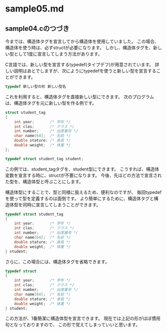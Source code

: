 # sample05.md

## sample04.cのつづき

今までは、構造体タグを宣言してから構造体を使用していました。
この場合、構造体を使う時は、必ずstructが必要になります。
しかし、構造体タグを、新しい型として1度に宣言してしまう方法があります。

C言語では、新しい型を宣言するtypedef(タイプデフ)が用意されています。
詳しい説明はあとでしますが、次にようにtypedefを使うと新しい型を宣言することができます。

```c
typedef 新しい型の形 新しい型名
```

これを利用すると、構造体タグを直接新しい型にできます。
次のプログラムは、構造体タグを元に新しい型を作る例です。

```c
struct student_tag
{
    int year;       /* 学年 */
    int clas;       /* クラス */
    int number;     /* 出席番号 */
    char name[64];  /* 名前 */
    double stature; /* 身長 */
    double weight;  /* 体重 */
};

typedef struct student_tag student;
```

この例では、student_tagタグを、student型にできます。
こうすれば、構造体変数を宣言する時に、structが不要になります。
今後、先ほどの方法で宣言された型を、構造体型と呼ぶことにします。

構造体型にすることで、型と同様に扱えるため、便利なのですが、
毎回typedefを使って型を定義するのは面倒です。
より簡単にするために、構造体タグと構造体型を同時に宣言してしまうことができます。

```c
typedef struct student_tag
{
    int year;       /* 学年 */
    int clas;       /* クラス */
    int number;     /* 出席番号 */
    char name[64];  /* 名前 */
    double stature; /* 身長 */
    double weight;  /* 体重 */
} student;
```

さらに、この場合には、構造体タグを省略できます。

```c
typedef struct
{
    int year;       /* 学年 */
    int clas;       /* クラス */
    int number;     /* 出席番号 */
    char name[64];  /* 名前 */
    double stature; /* 身長 */
    double weight;  /* 体重 */
} student;
```

この方法が、1番簡潔に構造体型を宣言できます。
現在では上記の形がほぼ慣用句となっておりますので、
この形で覚えてしまっていいと思います。
